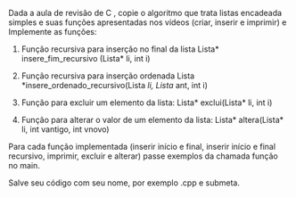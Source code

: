 Dada a aula de revisão de C , copie o algoritmo que trata listas encadeada simples  e suas funções apresentadas nos vídeos (criar, inserir e imprimir) e Implemente as funções:

1. Função recursiva para inserção no final da lista
Lista* insere_fim_recursivo (Lista* li, int i)

2. Função recursiva para inserção ordenada
Lista *insere_ordenado_recursivo(Lista *li, Lista* ant, int i)

3. Função para excluir um elemento da lista:
Lista* exclui(Lista* li, int i)

4. Função para alterar o valor de um elemento da lista:
Lista* altera(Lista* li, int vantigo, int vnovo)

Para cada função implementada (inserir início e final, inserir início e final recursivo, imprimir, excluir e alterar) passe exemplos da chamada função no main.

Salve seu código com seu nome, por exemplo <nome>.cpp e submeta.